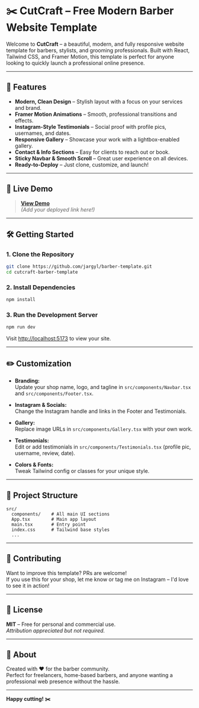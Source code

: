 # ✂️ CutCraft – Free Modern Barber Website Template

Welcome to **CutCraft** – a beautiful, modern, and fully responsive website template for barbers, stylists, and grooming professionals. Built with React, Tailwind CSS, and Framer Motion, this template is perfect for anyone looking to quickly launch a professional online presence.

---

## 🚀 Features

- **Modern, Clean Design** – Stylish layout with a focus on your services and brand.
- **Framer Motion Animations** – Smooth, professional transitions and effects.
- **Instagram-Style Testimonials** – Social proof with profile pics, usernames, and dates.
- **Responsive Gallery** – Showcase your work with a lightbox-enabled gallery.
- **Contact & Info Sections** – Easy for clients to reach out or book.
- **Sticky Navbar & Smooth Scroll** – Great user experience on all devices.
- **Ready-to-Deploy** – Just clone, customize, and launch!

---

## 📸 Live Demo

> **[View Demo](#)**  
> _(Add your deployed link here!)_

---

## 🛠️ Getting Started

### 1. **Clone the Repository**

```bash
git clone https://github.com/jargyl/barber-template.git
cd cutcraft-barber-template
```

### 2. **Install Dependencies**

```bash
npm install
```

### 3. **Run the Development Server**

```bash
npm run dev
```

Visit [http://localhost:5173](http://localhost:5173) to view your site.

---

## ✏️ Customization

- **Branding:**  
  Update your shop name, logo, and tagline in `src/components/Navbar.tsx` and `src/components/Footer.tsx`.

- **Instagram & Socials:**  
  Change the Instagram handle and links in the Footer and Testimonials.

- **Gallery:**  
  Replace image URLs in `src/components/Gallery.tsx` with your own work.

- **Testimonials:**  
  Edit or add testimonials in `src/components/Testimonials.tsx` (profile pic, username, review, date).

- **Colors & Fonts:**  
  Tweak Tailwind config or classes for your unique style.

---

## 📁 Project Structure

```
src/
  components/    # All main UI sections
  App.tsx        # Main app layout
  main.tsx       # Entry point
  index.css      # Tailwind base styles
  ...
```

---

## 🌟 Contributing

Want to improve this template? PRs are welcome!  
If you use this for your shop, let me know or tag me on Instagram – I'd love to see it in action!

---

## 📄 License

**MIT** – Free for personal and commercial use.  
_Attribution appreciated but not required._

---

## 💈 About

Created with ❤️ for the barber community.  
Perfect for freelancers, home-based barbers, and anyone wanting a professional web presence without the hassle.

---

**Happy cutting! ✂️**
